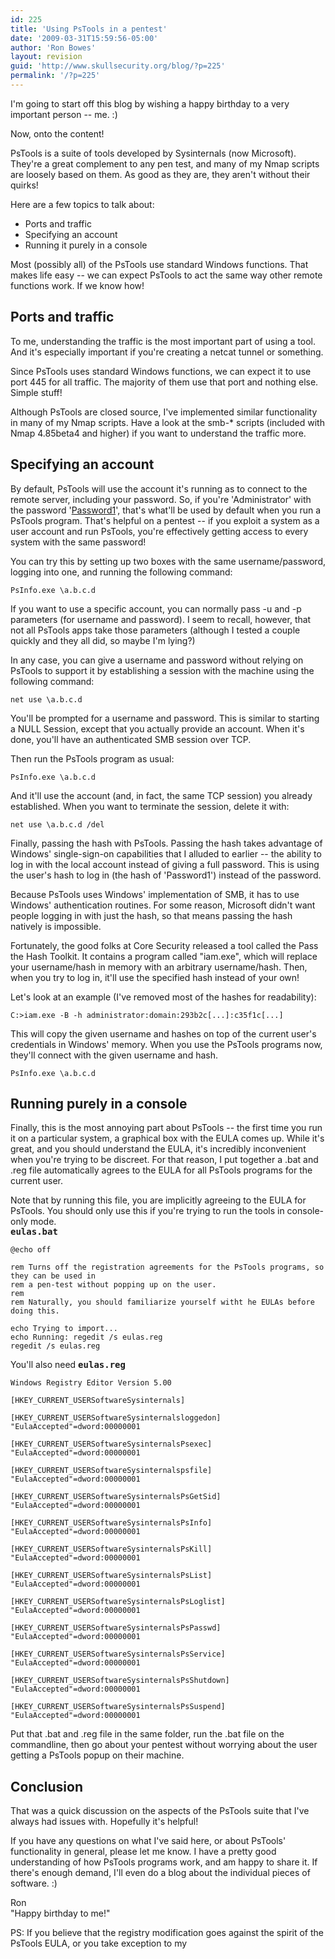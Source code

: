 ```yaml
---
id: 225
title: 'Using PsTools in a pentest'
date: '2009-03-31T15:59:56-05:00'
author: 'Ron Bowes'
layout: revision
guid: 'http://www.skullsecurity.org/blog/?p=225'
permalink: '/?p=225'
---
```


I'm going to start off this blog by wishing a happy birthday to a very important person -- me. :)

Now, onto the content!

PsTools is a suite of tools developed by Sysinternals (now Microsoft). They're a great complement to any pen test, and many of my Nmap scripts are loosely based on them. As good as they are, they aren't without their quirks!

Here are a few topics to talk about:

- Ports and traffic
- Specifying an account
- Running it purely in a console

Most (possibly all) of the PsTools use standard Windows functions. That makes life easy -- we can expect PsTools to act the same way other remote functions work. If we know how!

## Ports and traffic

To me, understanding the traffic is the most important part of using a tool. And it's especially important if you're creating a netcat tunnel or something.

Since PsTools uses standard Windows functions, we can expect it to use port 445 for all traffic. The majority of them use that port and nothing else. Simple stuff!

Although PsTools are closed source, I've implemented similar functionality in many of my Nmap scripts. Have a look at the smb-\* scripts (included with Nmap 4.85beta4 and higher) if you want to understand the traffic more.

## Specifying an account

By default, PsTools will use the account it's running as to connect to the remote server, including your password. So, if you're 'Administrator' with the password '[Password1](http://www.skullsecurity.org/blog/?p=151)', that's what'll be used by default when you run a PsTools program. That's helpful on a pentest -- if you exploit a system as a user account and run PsTools, you're effectively getting access to every system with the same password!

You can try this by setting up two boxes with the same username/password, logging into one, and running the following command:

```
PsInfo.exe \a.b.c.d
```

If you want to use a specific account, you can normally pass -u and -p parameters (for username and password). I seem to recall, however, that not all PsTools apps take those parameters (although I tested a couple quickly and they all did, so maybe I'm lying?)

In any case, you can give a username and password without relying on PsTools to support it by establishing a session with the machine using the following command:

```
net use \a.b.c.d
```

You'll be prompted for a username and password. This is similar to starting a NULL Session, except that you actually provide an account. When it's done, you'll have an authenticated SMB session over TCP.

Then run the PsTools program as usual:

```
PsInfo.exe \a.b.c.d
```

And it'll use the account (and, in fact, the same TCP session) you already established. When you want to terminate the session, delete it with:

```
net use \a.b.c.d /del
```

Finally, passing the hash with PsTools. Passing the hash takes advantage of Windows' single-sign-on capabilities that I alluded to earlier -- the ability to log in with the local account instead of giving a full password. This is using the user's hash to log in (the hash of 'Password1') instead of the password.

Because PsTools uses Windows' implementation of SMB, it has to use Windows' authentication routines. For some reason, Microsoft didn't want people logging in with just the hash, so that means passing the hash natively is impossible.

Fortunately, the good folks at Core Security released a tool called the Pass the Hash Toolkit. It contains a program called "iam.exe", which will replace your username/hash in memory with an arbitrary username/hash. Then, when you try to log in, it'll use the specified hash instead of your own!

Let's look at an example (I've removed most of the hashes for readability):

```
C:>iam.exe -B -h administrator:domain:293b2c[...]:c35f1c[...]
```

This will copy the given username and hashes on top of the current user's credentials in Windows' memory. When you use the PsTools programs now, they'll connect with the given username and hash.

```
PsInfo.exe \a.b.c.d
```

## Running purely in a console

Finally, this is the most annoying part about PsTools -- the first time you run it on a particular system, a graphical box with the EULA comes up. While it's great, and you should understand the EULA, it's incredibly inconvenient when you're trying to be discreet. For that reason, I put together a .bat and .reg file automatically agrees to the EULA for all PsTools programs for the current user.

Note that by running this file, you are implicitly agreeing to the EULA for PsTools. You should only use this if you're trying to run the tools in console-only mode.  
<tt>**eulas.bat**</tt>

```
@echo off

rem Turns off the registration agreements for the PsTools programs, so they can be used in
rem a pen-test without popping up on the user.
rem
rem Naturally, you should familiarize yourself witht he EULAs before doing this.

echo Trying to import...
echo Running: regedit /s eulas.reg
regedit /s eulas.reg
```

You'll also need <tt>**eulas.reg**</tt>

```
Windows Registry Editor Version 5.00

[HKEY_CURRENT_USERSoftwareSysinternals]

[HKEY_CURRENT_USERSoftwareSysinternalsloggedon]
"EulaAccepted"=dword:00000001

[HKEY_CURRENT_USERSoftwareSysinternalsPsexec]
"EulaAccepted"=dword:00000001

[HKEY_CURRENT_USERSoftwareSysinternalspsfile]
"EulaAccepted"=dword:00000001

[HKEY_CURRENT_USERSoftwareSysinternalsPsGetSid]
"EulaAccepted"=dword:00000001

[HKEY_CURRENT_USERSoftwareSysinternalsPsInfo]
"EulaAccepted"=dword:00000001

[HKEY_CURRENT_USERSoftwareSysinternalsPsKill]
"EulaAccepted"=dword:00000001

[HKEY_CURRENT_USERSoftwareSysinternalsPsList]
"EulaAccepted"=dword:00000001

[HKEY_CURRENT_USERSoftwareSysinternalsPsLoglist]
"EulaAccepted"=dword:00000001

[HKEY_CURRENT_USERSoftwareSysinternalsPsPasswd]
"EulaAccepted"=dword:00000001

[HKEY_CURRENT_USERSoftwareSysinternalsPsService]
"EulaAccepted"=dword:00000001

[HKEY_CURRENT_USERSoftwareSysinternalsPsShutdown]
"EulaAccepted"=dword:00000001

[HKEY_CURRENT_USERSoftwareSysinternalsPsSuspend]
"EulaAccepted"=dword:00000001
```

Put that .bat and .reg file in the same folder, run the .bat file on the commandline, then go about your pentest without worrying about the user getting a PsTools popup on their machine.

## Conclusion

That was a quick discussion on the aspects of the PsTools suite that I've always had issues with. Hopefully it's helpful!

If you have any questions on what I've said here, or about PsTools' functionality in general, please let me know. I have a pretty good understanding of how PsTools programs work, and am happy to share it. If there's enough demand, I'll even do a blog about the individual pieces of software. :)

Ron  
"Happy birthday to me!"

PS: If you believe that the registry modification goes against the spirit of the PsTools EULA, or you take exception to my